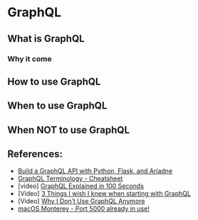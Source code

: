# GraphQL

## What is GraphQL


### Why it come 


## How to use GraphQL


## When to use GraphQL


## When NOT to use GraphQL



## References:
- [Build a GraphQL API with Python, Flask, and Ariadne](https://blog.logrocket.com/build-graphql-api-python-flask-ariadne/)
- [GraphQL Terminology - Cheatsheet](https://daily.dev/blog/graphql-terminology-cheatsheet)
- [video] [GraphQL Explained in 100 Seconds](https://youtu.be/eIQh02xuVw4)
- [Video] [3 Things I wish I knew when starting with GraphQL](https://youtu.be/0yr25jzVLMg)
- [Video] [Why I Don’t Use GraphQL Anymore](https://youtu.be/S1wQ0WvJK64)
- [macOS Monterey - Port 5000 already in use!](https://nono.ma/port-5000-used-by-control-center-in-macos)
